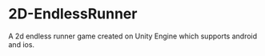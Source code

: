# 2D-EndlessRunner
A 2d endless runner game created on Unity Engine which supports android and ios.
